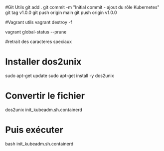 
#Git Utils
git add .
git commit -m "Initial commit - ajout du rôle Kubernetes"
git tag v1.0.0
git push origin main
git push origin v1.0.0


#Vagrant utils
vagrant destroy -f


vagrant global-status --prune


#retrait des caracteres speciaux
# Installer dos2unix
sudo apt-get update
sudo apt-get install -y dos2unix

# Convertir le fichier
dos2unix init_kubeadm.sh.containerd

# Puis exécuter
bash init_kubeadm.sh.containerd